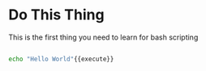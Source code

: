 # Do This Thing
This is the first thing you need to learn for bash scripting

```bash

echo "Hello World"{{execute}}
```